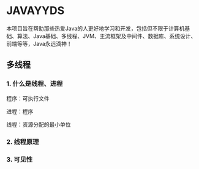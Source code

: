 # JAVAYYDS
本项目旨在帮助那些热爱Java的人更好地学习和开发，包括但不限于计算机基础、算法、Java基础、多线程、JVM、主流框架及中间件、数据库、系统设计、前端等等，Java永远滴神！



## 多线程

### 1. 什么是线程、进程

程序：可执行文件

进程：程序

线程：资源分配的最小单位

### 2. 线程原理



### 3. 可见性



